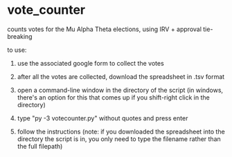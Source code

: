 # vote_counter
counts votes for the Mu Alpha Theta elections, using IRV + approval tie-breaking

to use:

1. use the associated google form to collect the votes

2. after all the votes are collected, download the spreadsheet in .tsv format

3. open a command-line window in the directory of the script (in windows, there's an option for this that comes up if you shift-right click in the directory)

4. type "py -3 votecounter.py" without quotes and press enter

5. follow the instructions (note: if you downloaded the spreadsheet into the directory the script is in, you only need to type the filename rather than the full filepath)
